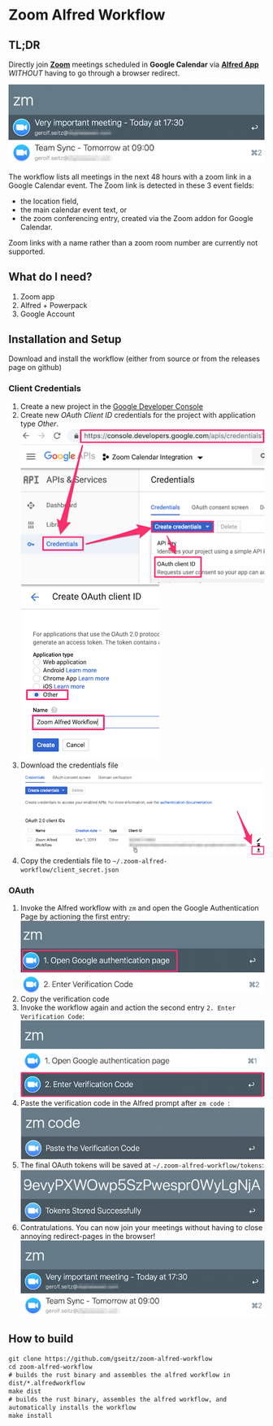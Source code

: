 # Zoom Alfred Workflow

## TL;DR
Directly join [**Zoom**](https://www.zoom.us) meetings scheduled in **Google Calendar** via [**Alfred App**](https://www.alfredapp.com) *WITHOUT* having to go through a browser redirect.

![Screenshot](images/screenshot.png)

The workflow lists all meetings in the next 48 hours with a zoom link in a Google Calendar event. The Zoom link is detected in these 3 event fields:
* the location field,
* the main calendar event text, or
* the zoom conferencing entry, created via the Zoom addon for Google Calendar.

Zoom links with a name rather than a zoom room number are currently not supported.

## What do I need?
1. Zoom app
1. Alfred + Powerpack
1. Google Account

## Installation and Setup
Download and install the workflow (either from source or from the releases page on github)

### Client Credentials
1. Create a new project in the [Google Developer Console](https://console.developers.google.com/apis/credentials)
1. Create new *OAuth Client ID* credentials for the project with application type *Other*.
![New OAuth Credentials](images/create_credentials.png)
![Application Type](images/application_type.png)
1. Download the credentials file
    ![Download](images/download_credentials.png)
1. Copy the credentials file to `~/.zoom-alfred-workflow/client_secret.json`


### OAuth
1. Invoke the Alfred workflow with `zm` and open the Google Authentication Page by actioning the first entry: ![Open Google Authentication](images/open_google_auth.png)
1. Copy the verification code
1. Invoke the workflow again and action the second entry `2. Enter Verification Code`: ![Enter Verification Code](images/enter_code.png)
1. Paste the verification code in the Alfred prompt after `zm code `: ![Paste Code](images/paste_code.png)
1. The final OAuth tokens will be saved at `~/.zoom-alfred-workflow/tokens`: ![Tokens saved](images/tokens_saved.png)
1. Contratulations. You can now join your meetings without having to close annoying redirect-pages in the browser!
![Screenshot](images/screenshot.png)

## How to build

```
git clone https://github.com/gseitz/zoom-alfred-workflow
cd zoom-alfred-workflow
# builds the rust binary and assembles the alfred workflow in dist/*.alfredworkflow
make dist
# builds the rust binary, assembles the alfred workflow, and automatically installs the workflow
make install
```


